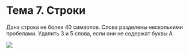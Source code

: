 # Тема 7. Строки 

Дана строка не более 40 символов. Слова разделены несколькими пробелами. Удалить 3 и 5 слова, если они не содержат буквы А

![](http://dl2.joxi.net/drive/2016/05/22/0007/2363/473403/03/09933f9d6a.jpg)